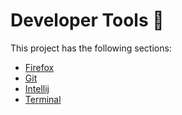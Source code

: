 # Developer Tools :rocket:

This project has the following sections:

* [Firefox](firefox/README.md)
* [Git](git/README.md)
* [Intellij](intellij/README.md)
* [Terminal](terminal/README.md)
